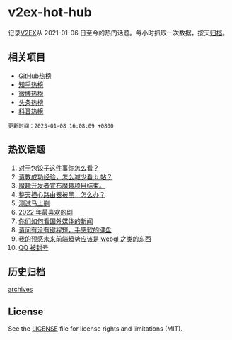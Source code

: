 # v2ex-hot-hub

 记录[V2EX](https://www.v2ex.com/)从 2021-01-06 日至今的热门话题。每小时抓取一次数据，按天[归档](archives)。
 
 ## 相关项目

- [GitHub热榜](https://github.com/snaildev/github-hot-hub)
- [知乎热榜](https://github.com/snaildev/zhihu-hot-hub)
- [微博热榜](https://github.com/snaildev/weibo-hot-hub)
- [头条热榜](https://github.com/snaildev/toutiao-hot-hub)
- [抖音热榜](https://github.com/snaildev/douyin-hot-hub)


 `更新时间：2023-01-08 16:08:09 +0800`

## 热议话题

1. [对于包饺子这件事你怎么看？](https://www.v2ex.com/t/907248)
1. [请教成功经验，怎么减少看 b 站？](https://www.v2ex.com/t/907263)
1. [魔趣开发者宣布魔趣项目结束。](https://www.v2ex.com/t/907231)
1. [整天担心路由器被黑，怎么办？](https://www.v2ex.com/t/907250)
1. [测试马上删](https://www.v2ex.com/t/907317)
1. [2022 年最喜欢的剧](https://www.v2ex.com/t/907303)
1. [你们如何看国外媒体的新闻](https://www.v2ex.com/t/907227)
1. [请问有没有键程短，手感软的键盘](https://www.v2ex.com/t/907229)
1. [我的预感未来前端趋势应该是 webgl 之类的东西](https://www.v2ex.com/t/907217)
1. [QQ 被封号](https://www.v2ex.com/t/907325)

## 历史归档

[archives](archives)

## License

See the [LICENSE](LICENSE) file for license rights and limitations (MIT).
